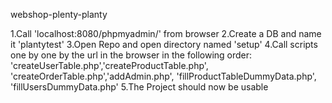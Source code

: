 webshop-plenty-planty

1.Call 'localhost:8080/phpmyadmin/' from browser
2.Create a DB and name it 'plantytest'
3.Open Repo and open directory named 'setup'
4.Call scripts one by one by the url in the browser in the following order: 
'createUserTable.php','createProductTable.php', 'createOrderTable.php','addAdmin.php',
'fillProductTableDummyData.php', 'fillUsersDummyData.php'
5.The Project should now be usable 